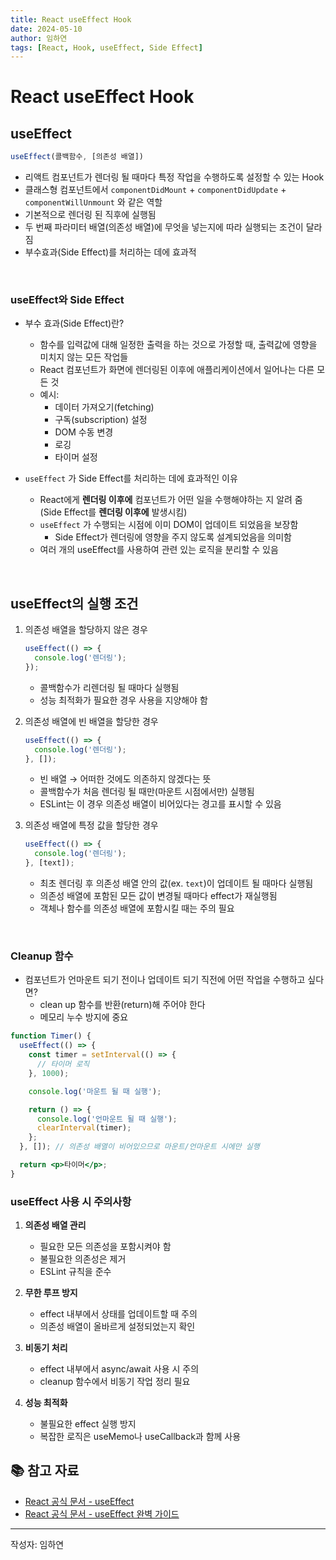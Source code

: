 ```yaml
---
title: React useEffect Hook
date: 2024-05-10
author: 임하연
tags: [React, Hook, useEffect, Side Effect]
---
```


# React useEffect Hook

## useEffect

```jsx
useEffect(콜백함수, [의존성 배열])
```

- 리액트 컴포넌트가 렌더링 될 때마다 특정 작업을 수행하도록 설정할 수 있는 Hook
- 클래스형 컴포넌트에서 `componentDidMount` + `componentDidUpdate` + `componentWillUnmount` 와 같은 역할
- 기본적으로 렌더링 된 직후에 실행됨
- 두 번째 파라미터 배열(의존성 배열)에 무엇을 넣는지에 따라 실행되는 조건이 달라짐
- 부수효과(Side Effect)를 처리하는 데에 효과적

<br>

### useEffect와 Side Effect

- 부수 효과(Side Effect)란?

  - 함수를 입력값에 대해 일정한 출력을 하는 것으로 가정할 때, 출력값에 영향을 미치지 않는 모든 작업들
  - React 컴포넌트가 화면에 렌더링된 이후에 애플리케이션에서 일어나는 다른 모든 것
  - 예시:
    - 데이터 가져오기(fetching)
    - 구독(subscription) 설정
    - DOM 수동 변경
    - 로깅
    - 타이머 설정

- `useEffect` 가 Side Effect를 처리하는 데에 효과적인 이유
  - React에게 **렌더링 이후에** 컴포넌트가 어떤 일을 수행해야하는 지 알려 줌 (Side Effect를 **렌더링 이후에** 발생시킴)
  - `useEffect` 가 수행되는 시점에 이미 DOM이 업데이트 되었음을 보장함
    - Side Effect가 렌더링에 영향을 주지 않도록 설계되었음을 의미함
  - 여러 개의 useEffect를 사용하여 관련 있는 로직을 분리할 수 있음

<br>

## useEffect의 실행 조건

1. 의존성 배열을 할당하지 않은 경우

   ```jsx
   useEffect(() => {
     console.log('렌더링');
   });
   ```

   - 콜백함수가 리렌더링 될 때마다 실행됨
   - 성능 최적화가 필요한 경우 사용을 지양해야 함

2. 의존성 배열에 빈 배열을 할당한 경우

   ```jsx
   useEffect(() => {
     console.log('렌더링');
   }, []);
   ```

   - 빈 배열 → 어떠한 것에도 의존하지 않겠다는 뜻
   - 콜백함수가 처음 렌더링 될 때만(마운트 시점에서만) 실행됨
   - ESLint는 이 경우 의존성 배열이 비어있다는 경고를 표시할 수 있음

3. 의존성 배열에 특정 값을 할당한 경우

   ```jsx
   useEffect(() => {
     console.log('렌더링');
   }, [text]);
   ```

   - 최초 렌더링 후 의존성 배열 안의 값(ex. `text`)이 업데이트 될 때마다 실행됨
   - 의존성 배열에 포함된 모든 값이 변경될 때마다 effect가 재실행됨
   - 객체나 함수를 의존성 배열에 포함시킬 때는 주의 필요

<br>

### Cleanup 함수

- 컴포넌트가 언마운트 되기 전이나 업데이트 되기 직전에 어떤 작업을 수행하고 싶다면?
  - clean up 함수를 반환(return)해 주어야 한다
  - 메모리 누수 방지에 중요

```jsx
function Timer() {
  useEffect(() => {
    const timer = setInterval(() => {
      // 타이머 로직
    }, 1000);

    console.log('마운트 될 때 실행');

    return () => {
      console.log('언마운트 될 때 실행');
      clearInterval(timer);
    };
  }, []); // 의존성 배열이 비어있으므로 마운트/언마운트 시에만 실행

  return <p>타이머</p>;
}
```

### useEffect 사용 시 주의사항

1. **의존성 배열 관리**

   - 필요한 모든 의존성을 포함시켜야 함
   - 불필요한 의존성은 제거
   - ESLint 규칙을 준수

2. **무한 루프 방지**

   - effect 내부에서 상태를 업데이트할 때 주의
   - 의존성 배열이 올바르게 설정되었는지 확인

3. **비동기 처리**

   - effect 내부에서 async/await 사용 시 주의
   - cleanup 함수에서 비동기 작업 정리 필요

4. **성능 최적화**
   - 불필요한 effect 실행 방지
   - 복잡한 로직은 useMemo나 useCallback과 함께 사용

## 📚 참고 자료

- [React 공식 문서 - useEffect](https://ko.legacy.reactjs.org/docs/hooks-effect.html)
- [React 공식 문서 - useEffect 완벽 가이드](https://overreacted.io/a-complete-guide-to-useeffect/)

---

작성자: 임하연

